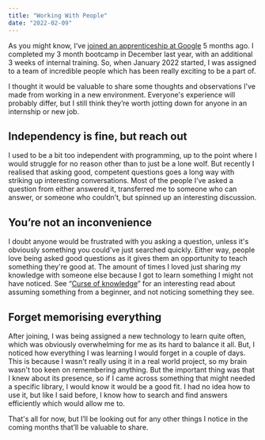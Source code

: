 ```yaml
---
title: "Working With People"
date: "2022-02-09"
---
```


As you might know, I’ve [joined an apprenticeship at Google](https://parsam.io/articles/i-joined-google) 5 months ago. I completed my 3 month bootcamp in December last year, with an additional 3 weeks of internal training. So, when January 2022 started, I was assigned to a team of incredible people which has been really exciting to be a part of.

I thought it would be valuable to share some thoughts and observations I've made from working in a new environment. Everyone's experience will probably differ, but I still think they’re worth jotting down for anyone in an internship or new job.

## Independency is fine, but reach out

I used to be a bit too independent with programming, up to the point where I would struggle for no reason other than to just be a lone wolf. But recently I realised that asking good, competent questions goes a long way with striking up interesting conversations. Most of the people I’ve asked a question from either answered it, transferred me to someone who can answer, or someone who couldn’t, but spinned up an interesting discussion.

## You’re not an inconvenience

I doubt anyone would be frustrated with you asking a question, unless it's obviously something you could've just searched quickly. Either way, people love being asked good questions as it gives them an opportunity to teach something they're good at. The amount of times I loved just sharing my knowledge with someone else because I got to learn something I might not have noticed. See “[Curse of knowledge](https://en.wikipedia.org/wiki/Curse_of_knowledge)” for an interesting read about assuming something from a beginner, and not noticing something they see.

## Forget memorising everything

After joining, I was being assigned a new technology to learn quite often, which was obviously overwhelming for me as its hard to balance it all. But, I noticed how everything I was learning I would forget in a couple of days. This is because I wasn't really using it in a real world project, so my brain wasn't too keen on remembering anything. But the important thing was that I knew about its presence, so if I came across something that might needed a specific library, I would know it would be a good fit. I had no idea how to use it, but like I said before, I know how to search and find answers efficiently which would allow me to.

That's all for now, but I’ll be looking out for any other things I notice in the coming months that’ll be valuable to share.
